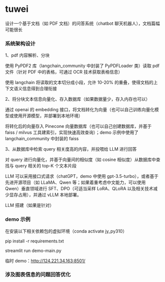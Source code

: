 # tuwei

设计一个基于文档（如 PDF 文档）的问答系统（chatbot 聊天机器人），文档篇幅可能很长

### 系统架构设计
1、pdf 内容解析、分块

使用 PyPDF2 库（langchain_community 中封装了 PyPDFLoader 类）读取 pdf 文件（针对 PDF 中的表格，可通过 OCR 技术获取表格信息）

使用 langchain 将读取的文本切分成小段，允许 10-20% 的重叠，使得文档的上下文语义信息得到合理衔接


2、将分块文本信息向量化、存入数据库（如果数据量少，存入内存也可以）

通过 openai 的 embedding 接口，将文档转化为向量（也可以自己训练向量化模型或使用开源模型，并部署到本地环境）

将转化后的向量存入 Pinecone 向量数据库（也可以自己创建数据库，并基于 faiss / milvus 工具建索引，实现快速高效查询）；demo 示例中使用了 langchain_community 中封装的 faiss


3、从数据库中检索 query 相关度高的内容，并投喂给 LLM 进行回答

对 query 进行向量化，并基于向量间的相似度（如 cosine 相似度）从数据库中查找与 query 相关的 top-K 个文本片段

LLM 可以采用接口式请求（chatGPT，demo 中使用 gpt-3.5-turbo），或者基于先进开源项目（如 LLaMA、Qwen 等；如果着重考虑中文能力，可以使用 Qwen）垂直领域进行 SFT、DPO（可适当采样 LoRA、QLoRA 以及相关技术减少显存占用），并通过 vLLM 本地部署。




LLM 搭建（如果是针对）



### demo 示例

在安装以下相关依赖包的虚拟环境（conda activate jy_py310）

pip install -r requirements.txt

streamlit run demo-main.py

临时 demo：http://124.221.34.163:8501/




### 涉及图表信息的问题回答优化

